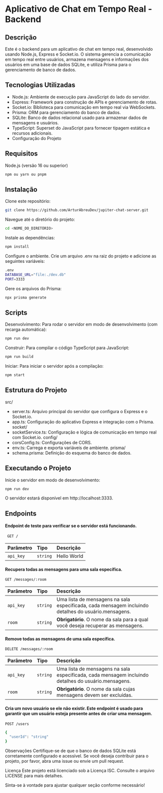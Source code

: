 # Aplicativo de Chat em Tempo Real - Backend
## Descrição
Este é o backend para um aplicativo de chat em tempo real, desenvolvido usando Node.js, Express e Socket.io. O sistema gerencia a comunicação em tempo real entre usuários, armazena mensagens e informações dos usuários em uma base de dados SQLite, e utiliza Prisma para o gerenciamento de banco de dados.

## Tecnologias Utilizadas
- Node.js: Ambiente de execução para JavaScript do lado do servidor.
- Express: Framework para construção de APIs e gerenciamento de rotas.
- Socket.io: Biblioteca para comunicação em tempo real via WebSockets.
- Prisma: ORM para gerenciamento do banco de dados.
- SQLite: Banco de dados relacional usado para armazenar dados de mensagens e usuários.
- TypeScript: Superset do JavaScript para fornecer tipagem estática e recursos adicionais.
- Configuração do Projeto
## Requisitos

Node.js (versão 16 ou superior)
```bash 
npm ou yarn ou pnpm
```

## Instalação
Clone este repositório:
```bash 
git clone https://github.com/ArturAbreuDev/jupiter-chat-server.git
```
Navegue até o diretório do projeto:
```bash 
cd <NOME_DO_DIRETÓRIO>
```
Instale as dependências:
```bash 
npm install
```
Configure o ambiente. Crie um arquivo .env na raiz do projeto e adicione as seguintes variáveis:
```bash 
.env
DATABASE_URL="file:./dev.db"
PORT=3333
```
Gere os arquivos do Prisma:
```bash 
npx prisma generate
```

## Scripts
Desenvolvimento: Para rodar o servidor em modo de desenvolvimento (com recarga automática):

```bash  
npm run dev
``` 
Construir: Para compilar o código TypeScript para JavaScript:
```bash 
npm run build
```
Iniciar: Para iniciar o servidor após a compilação:
```bash 
npm start
```
## Estrutura do Projeto
src/
- server.ts: Arquivo principal do servidor que configura o Express e o Socket.io.
- app.ts: Configuração do aplicativo Express e integração com o Prisma.
socket/
- socketService.ts: Configuração e lógica de comunicação em tempo real com Socket.io.
config/
- corsConfig.ts: Configurações de CORS.
- env.ts: Carrega e exporta variáveis de ambiente.
prisma/
- schema.prisma: Definição do esquema do banco de dados.

## Executando o Projeto
Inicie o servidor em modo de desenvolvimento:
```bash 
npm run dev
```
O servidor estará disponível em http://localhost:3333.

## Endpoints
#### Endpoint de teste para verificar se o servidor está funcionando.

```http
 GET /
```

| Parâmetro   | Tipo       | Descrição                           |
| :---------- | :--------- | :---------------------------------- |
| `api_key` | `string` | Hello World |

####  Recupera todas as mensagens para uma sala específica.

```http
GET /messages/:room
```

| Parâmetro   | Tipo       | Descrição                           |
| :---------- | :--------- | :---------------------------------- |
| `api_key` | `string` | Uma lista de mensagens na sala especificada, cada mensagem incluindo detalhes do usuário.mensagens. |
| `room` | `string` | **Obrigatório**. O nome da sala para a qual você deseja recuperar as mensagens. |


####  Remove todas as mensagens de uma sala específica.

```http
DELETE /messages/:room
```

| Parâmetro   | Tipo       | Descrição                           |
| :---------- | :--------- | :---------------------------------- |
| `api_key` | `string` | Uma lista de mensagens na sala especificada, cada mensagem incluindo detalhes do usuário.mensagens. |
| `room` | `string` | **Obrigatório**. O nome da sala cujas mensagens devem ser excluídas. |

####  Cria um novo usuário se ele não existir. Este endpoint é usado para garantir que um usuário esteja presente antes de criar uma mensagem.

```http
POST /users
```

```bash  
{
  "userId": "string"
}
```

Observações
Certifique-se de que o banco de dados SQLite está corretamente configurado e acessível.
Se você deseja contribuir para o projeto, por favor, abra uma issue ou envie um pull request.

Licença
Este projeto está licenciado sob a Licença ISC. Consulte o arquivo LICENSE para mais detalhes.

Sinta-se à vontade para ajustar qualquer seção conforme necessário!
